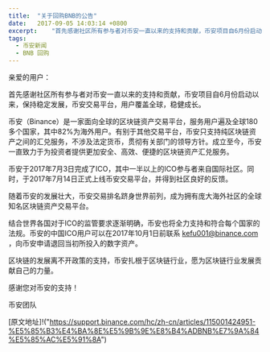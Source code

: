 ```yaml
---
title:  "关于回购BNB的公告"
date:   2017-09-05 14:03:14 +0800
excerpt:	"首先感谢社区所有参与者对币安一直以来的支持和贡献，币安项目自6月份启动以来，保持稳定发展，币安交易平台，用户覆盖全球，稳健成长。"
tags:
  - 币安新闻
  - BNB 回购
---
```


亲爱的用户：

首先感谢社区所有参与者对币安一直以来的支持和贡献，币安项目自6月份启动以来，保持稳定发展，币安交易平台，用户覆盖全球，稳健成长。

币安（Binance）是一家面向全球的区块链资产交易平台，服务用户遍及全球180多个国家，其中82%为海外用户。有别于其他交易平台，币安只支持纯区块链资产之间的汇兑服务，不涉及法定货币，贯彻有关部门的领导方针。成立至今，币安一直致力于为投资者提供更加安全、高效、便捷的区块链资产汇兑服务。

币安于2017年7月3日完成了ICO，其中一半以上的ICO参与者来自国际社区。同时，于2017年7月14日正式上线币安交易平台，并得到社区良好的反馈。

随着币安的发展壮大，币安交易排名跻身世界前列，成为拥有庞大海外社区的全球知名区块链资产交易平台。

结合世界各国对于ICO的监管要求逐渐明确，币安也将全力支持和符合每个国家的法规。币安的中国ICO用户可以在2017年10月1日前联系 kefu001@binance.com ，向币安申请退回当初所投入的数字资产。

区块链的发展离不开政策的支持，币安扎根于区块链行业，愿为区块链行业发展贡献自己的力量。


感谢您对币安的支持！


币安团队

[原文地址]!("https://support.binance.com/hc/zh-cn/articles/115001424951-%E5%85%B3%E4%BA%8E%E5%9B%9E%E8%B4%ADBNB%E7%9A%84%E5%85%AC%E5%91%8A")

